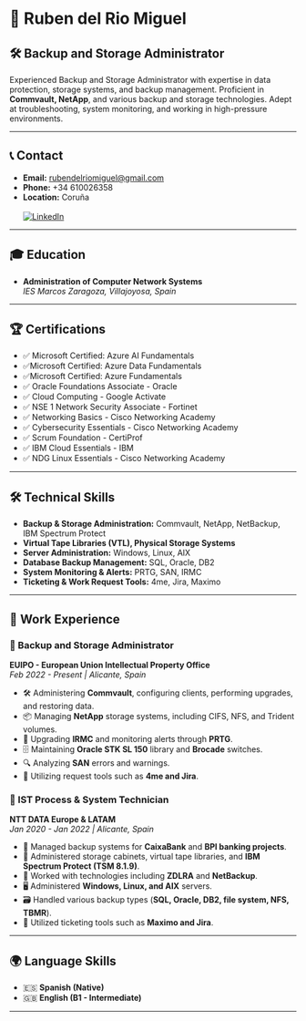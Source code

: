 # 📄 Ruben del Rio Miguel

## 🛠 Backup and Storage Administrator

Experienced Backup and Storage Administrator with expertise in data protection, storage systems, and backup management. Proficient in **Commvault, NetApp**, and various backup and storage technologies. Adept at troubleshooting, system monitoring, and working in high-pressure environments.

---

## 📞 Contact
- **Email:** [rubendelriomiguel@gmail.com](mailto:rubendelriomiguel@gmail.com)
- **Phone:** +34 610026358
- **Location:** Coruña
  <br><br>[![LinkedIn](https://img.shields.io/badge/LinkedIn-Profile-blue?style=flat&logo=linkedin)](https://www.linkedin.com/in/ruben-del-rio-miguel-54939a17b/)

---

## 🎓 Education
- **Administration of Computer Network Systems**  
  *IES Marcos Zaragoza, Villajoyosa, Spain*

---

## 🏆 Certifications
- ✅ Microsoft Certified: Azure AI Fundamentals
- ✅Microsoft Certified: Azure Data Fundamentals
- ✅Microsoft Certified: Azure Fundamentals
- ✅ Oracle Foundations Associate - Oracle
- ✅ Cloud Computing - Google Activate
- ✅ NSE 1 Network Security Associate - Fortinet
- ✅ Networking Basics - Cisco Networking Academy
- ✅ Cybersecurity Essentials - Cisco Networking Academy
- ✅ Scrum Foundation - CertiProf
- ✅ IBM Cloud Essentials - IBM
- ✅ NDG Linux Essentials - Cisco Networking Academy

---

## 🛠 Technical Skills
- **Backup & Storage Administration:** Commvault, NetApp, NetBackup, IBM Spectrum Protect
- **Virtual Tape Libraries (VTL), Physical Storage Systems**
- **Server Administration:** Windows, Linux, AIX
- **Database Backup Management:** SQL, Oracle, DB2
- **System Monitoring & Alerts:** PRTG, SAN, IRMC
- **Ticketing & Work Request Tools:** 4me, Jira, Maximo

---

## 💼 Work Experience

### 🔹 Backup and Storage Administrator
**EUIPO - European Union Intellectual Property Office**  
*Feb 2022 - Present | Alicante, Spain*

- 🛠 Administering **Commvault**, configuring clients, performing upgrades, and restoring data.
- 📦 Managing **NetApp** storage systems, including CIFS, NFS, and Trident volumes.
- 🔄 Upgrading **IRMC** and monitoring alerts through **PRTG**.
- 🗄️ Maintaining **Oracle STK SL 150** library and **Brocade** switches.
- 🔍 Analyzing **SAN** errors and warnings.
- 🎫 Utilizing request tools such as **4me and Jira**.

### 🔹 IST Process & System Technician
**NTT DATA Europe & LATAM**  
*Jan 2020 - Jan 2022 | Alicante, Spain*

- 💾 Managed backup systems for **CaixaBank** and **BPI banking projects**.
- 📂 Administered storage cabinets, virtual tape libraries, and **IBM Spectrum Protect (TSM 8.1.9)**.
- 🔧 Worked with technologies including **ZDLRA** and **NetBackup**.
- 🖥️ Administered **Windows, Linux, and AIX** servers.
- 🗃️ Handled various backup types (**SQL, Oracle, DB2, file system, NFS, TBMR**).
- 🎫 Utilized ticketing tools such as **Maximo and Jira**.

---

## 🌍 Language Skills
- 🇪🇸 **Spanish (Native)**
- 🇬🇧 **English (B1 - Intermediate)**

---



